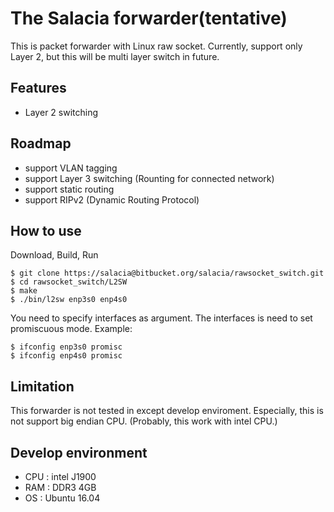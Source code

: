 # The Salacia forwarder(tentative)
This is packet forwarder with Linux raw socket.
Currently, support only Layer 2, but this will be multi layer switch in future.

## Features
- Layer 2 switching

## Roadmap
- support VLAN tagging
- support Layer 3 switching (Rounting for connected network)
- support static routing
- support RIPv2 (Dynamic Routing Protocol)

## How to use
Download, Build, Run
```
$ git clone https://salacia@bitbucket.org/salacia/rawsocket_switch.git
$ cd rawsocket_switch/L2SW
$ make
$ ./bin/l2sw enp3s0 enp4s0
```
You need to specify interfaces as argument.
The interfaces is need to set promiscuous mode.
Example:
```
$ ifconfig enp3s0 promisc
$ ifconfig enp4s0 promisc
```

## Limitation
This forwarder is not tested in except develop enviroment.
Especially, this is not support big endian CPU.
(Probably, this work with intel CPU.)

## Develop environment
- CPU : intel J1900
- RAM : DDR3 4GB
- OS : Ubuntu 16.04

